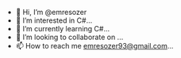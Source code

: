 - 👋 Hi, I’m @emresozer
- 👀 I’m interested in C#...
- 🌱 I’m currently learning C#...
- 💞️ I’m looking to collaborate on ...
- 📫 How to reach me emresozer93@gmail.com...

<!---
emresozer/emresozer is a ✨ special ✨ repository because its `README.md` (this file) appears on your GitHub profile.
You can click the Preview link to take a look at your changes.
--->
